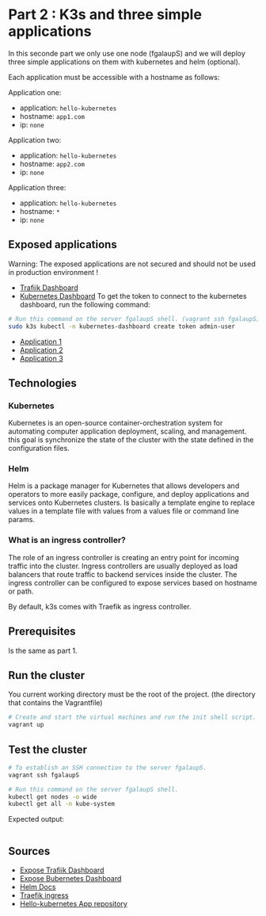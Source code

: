 # Part 2 : K3s and three simple applications

In this seconde part we only use one node (fgalaupS) and we will deploy three simple applications on them with kubernetes and helm (optional).

Each application must be accessible with a hostname as follows:

Application one:
 - application: `hello-kubernetes`
 - hostname: `app1.com`
 - ip: `none`

Application two:
 - application: `hello-kubernetes`
 - hostname: `app2.com`
 - ip: `none`

Application three:
 - application: `hello-kubernetes`
 - hostname: `*`
 - ip: `none`


## Exposed applications
Warning: The exposed applications are not secured and should not be used in production environment !
 - [Trafiik Dashboard](http://traefik.cluster/dashboard/)
 - [Kubernetes Dashboard](https://kubernetes.cluster/)
To get the token to connect to the kubernetes dashboard, run the following command:
```bash
# Run this command on the server fgalaupS shell. (vagrant ssh fgalaupS)
sudo k3s kubectl -n kubernetes-dashboard create token admin-user
```
 - [Application 1](http://app1.com/)
 - [Application 2](http://app2.com/)
 - [Application 3](http://app3.com/)

## Technologies

### Kubernetes
Kubernetes is an open-source container-orchestration system for automating computer application deployment, scaling, and management.
this goal is synchronize the state of the cluster with the state defined in the configuration files.

### Helm
Helm is a package manager for Kubernetes that allows developers and operators to more easily package, configure, and deploy applications and services onto Kubernetes clusters.
Is basically a template engine to replace values in a template file with values from a values file or command line params.

### What is an ingress controller?

The role of an ingress controller is creating an entry point for incoming traffic into the cluster.
Ingress controllers are usually deployed as load balancers that route traffic to backend services inside the cluster.
The ingress controller can be configured to expose services based on hostname or path.

By default, k3s comes with Traefik as ingress controller.


## Prerequisites
Is the same as part 1.

## Run the cluster

You current working directory must be the root of the project. (the directory that contains the Vagrantfile)

```bash
# Create and start the virtual machines and run the init shell script.
vagrant up
```

## Test the cluster

```bash
# To establish an SSH connection to the server fgalaupS.
vagrant ssh fgalaupS
```

```bash
# Run this command on the server fgalaupS shell.
kubectl get nodes -o wide
kubectl get all -n kube-system
```

Expected output:
```

```

## Sources
 - [Expose Trafiik Dashboard](https://k3s.rocks/traefik-dashboard/)
 - [Expose Bubernetes Dashboard](https://pgillich.medium.com/setup-lightweight-kubernetes-with-k3s-6a1c57d62217)
 - [Helm Docs](https://helm.sh/docs/intro/quickstart/)
 - [Traefik ingress](https://doc.traefik.io/traefik/getting-started/quick-start-with-kubernetes/)
 - [Hello-kubernetes App repository](https://github.com/paulbouwer/hello-kubernetes)
